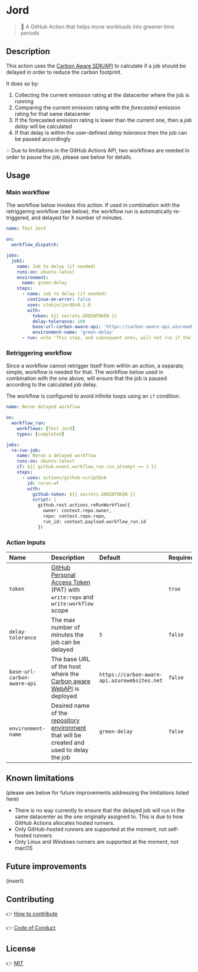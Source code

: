 # Jord

> 🌱 A GitHub Action that helps move workloads into greener time periods

## Description

This action uses the [Carbon Aware SDK/API](https://github.com/Green-Software-Foundation/carbon-aware-sdk) to calculate if a job should be delayed in order to reduce the carbon footprint. 

It does so by:
1. Collecting the current emission rating at the datacenter where the job is running
2. Comparing the current emission rating with the *forecasted* emission rating for that same datacenter
3. If the forecasted emission rating is lower than the current one, then a *job delay* will be calculated
4. If that delay is within the user-defined *delay tolerance* then the job can be paused accordingly

:bulb: Due to limitaitons in the GitHub Actions API, two workflows are needed in order to pause the job, please see below for details.

## Usage

### Main workflow

The workflow below invokes this action. If used in combination with the retriggering workflow (see below), the workflow run is automatically re-triggered, and delayed for X number of minutes.

```yml
name: Test Jord

on:
  workflow_dispatch:

jobs:
  job1:
    name: Job to delay (if needed)
    runs-on: ubuntu-latest
    environment: 
      name: green-delay
    steps:  
      - name: Job to delay (if needed)
        continue-on-error: false
        uses: stebje/jord@v0.1.0
        with:
          token: ${{ secrets.GREENTOKEN }}
          delay-tolerance: 100
          base-url-carbon-aware-api: 'https://carbon-aware-api.azurewebsites.net'
          environment-name: 'green-delay'
      - run: echo 'This step, and subsequent ones, will not run if the job is delayed'
```

### Retriggering workflow

Since a workflow cannot retrigger itself from within an action, a separate, simple, workflow is needed for that. The workflow below used in combination with the one above, will ensure that the job is paused according to the calculated job delay.

The workflow is configured to avoid infinite loops using an `if` condition.

```yml
name: Rerun delayed workflow

on:
  workflow_run:
    workflows: [Test Jord]
    types: [completed]

jobs:
  re-run-job:
    name: Rerun a delayed workflow
    runs-on: ubuntu-latest
    if: ${{ github.event.workflow_run.run_attempt == 1 }}
    steps:
      - uses: actions/github-script@v6
        id: rerun-wf
        with:
          github-token: ${{ secrets.GREENTOKEN }}
          script: |
            github.rest.actions.reRunWorkflow({
              owner: context.repo.owner,
              repo: context.repo.repo,
              run_id: context.payload.workflow_run.id
            })
```

### Action Inputs

| Name              | Description   | Default   | Required |
| :---------------- | :------- | :-----| :------- |
| `token`          | [GitHub Personal Access Token](https://docs.github.com/en/github/authenticating-to-github/creating-a-personal-access-token) (PAT) with `write:repo` and `write:workflow` scope |      | `true`   |
| `delay-tolerance` | The max number of minutes the job can be delayed    | `5`    | `false`  |
| `base-url-carbon-aware-api`    | The base URL of the host where the [Carbon aware WebAPI](https://github.com/Green-Software-Foundation/carbon-aware-sdk) is deployed   | `https://carbon-aware-api.azurewebsites.net`  | `false`  |
| `environment-name` | Desired name of the [repository environment](https://docs.github.com/en/actions/deployment/targeting-different-environments/using-environments-for-deployment) that will be created and used to delay the job  | `green-delay` | `false`  |

## Known limitations

(please see below for future improvements addressing the limitations listed here)

- There is no way currently to ensure that the delayed job will run in the same datacenter as the one originally assigned to. This is due to how GitHub Actions allocates hosted runners.
- Only GitHub-hosted runners are supported at the moment, not self-hosted runners
- Only Linux and Windows runners are supported at the moment, not macOS

## Future improvements

(insert)

## Contributing

:point_right: [How to contribute](./CONTRIBUTING.md)

:point_right: [Code of Conduct](./CODE_OF_CONDUCT.md)

## License

:point_right: [MIT](./LICENSE)